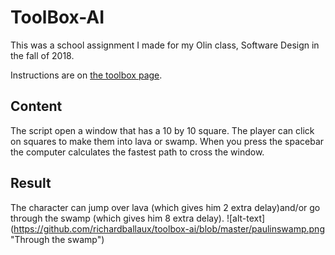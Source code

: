 # ToolBox-AI

This was a school assignment I made for my Olin class, Software Design in the fall of 2018.

Instructions are on [the toolbox page](https://sd18fall.github.io/toolboxes/algorithms-and-ai).

## Content
The script open a window that has a 10 by 10 square. The player can click on squares to make them into lava or swamp. When you press the spacebar the computer calculates the fastest path to cross the window.

## Result
The character can jump over lava (which gives him 2 extra delay)and/or go through the swamp (which gives him 8 extra delay).
![alt-text] (https://github.com/richardballaux/toolbox-ai/blob/master/paulinswamp.png "Through the swamp")
